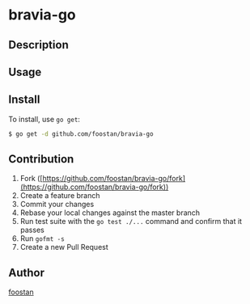 # bravia-go



## Description

## Usage

## Install

To install, use `go get`:

```bash
$ go get -d github.com/foostan/bravia-go
```

## Contribution

1. Fork ([https://github.com/foostan/bravia-go/fork](https://github.com/foostan/bravia-go/fork))
1. Create a feature branch
1. Commit your changes
1. Rebase your local changes against the master branch
1. Run test suite with the `go test ./...` command and confirm that it passes
1. Run `gofmt -s`
1. Create a new Pull Request

## Author

[foostan](https://github.com/foostan)
